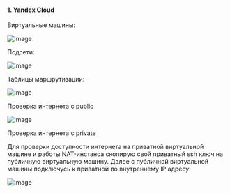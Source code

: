#### 1. Yandex Cloud


Виртуальные машины:

![image](https://github.com/inyushov/devops-netology/assets/127683348/278c652c-4d44-4e45-91f7-16312f55e64d)

Подсети:

![image](https://github.com/inyushov/devops-netology/assets/127683348/37594344-c3b4-4200-9504-118be1bf401b)

Таблицы маршрутизации: 

![image](https://github.com/inyushov/devops-netology/assets/127683348/6c32bb52-8c2e-4e31-9b47-ba567340ef1f)

Проверка интернета с public

![image](https://github.com/inyushov/devops-netology/assets/127683348/06225e28-7592-4e7c-8495-9a9bc0c82337)

Проверка интернета с private

Для проверки доступности интернета на приватной виртуальной машине и работы NAT-инстанса скопирую свой приватный ssh ключ на публичную виртуальную машину. Далее с публичной виртуальной машины подключусь к приватной по внутреннему IP адресу:

![image](https://github.com/inyushov/devops-netology/assets/127683348/e27afbe5-3e52-429b-aa4c-d0e76b394d8c)



